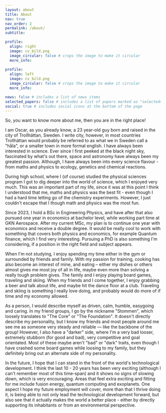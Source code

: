 ```yaml
---
layout: about
title: About
nav: true
nav_order: 2
permalink: /about/
subtitle:

profile:
  align: right
  image: cv_bild.png
  image_circular: false # crops the image to make it circular
  more_info:
  
profile:
  align: left
  image: cv_bild.png
  image_circular: false # crops the image to make it circular
  more_info:

news: false # includes a list of news items
selected_papers: false # includes a list of papers marked as "selected={true}"
social: true # includes social icons at the bottom of the page
---
```

So, you want to know more about me, then you are in the right place!

I am Oscar, as you already know, a 23 year-old guy born and raised in the city of Trollhättan, Sweden. I write city, however, in most countries Trollhättan would probably be referred to as what we in Sweden call a "håla", or a smaller town in more formal english. I have always been interested in science. Ever since I first peeked at the black night sky, fascinated by what's out there, space and astronomy have always been my greatest passion. Although, I have always been into every science flavour - from maths and physics to ecology, genetics and chemical reactions.

During high school, where I (of course) studied the physical sciences program I got to dig deeper into the world of science, which I enjoyed very much. This was an important part of my life, since it was at this point I think I understood that me, maths and physics was the best fit - even though I had a hard time letting go of the chemistry experiments. However, I just couldn't escape that I though math and physics was the most fun.

Since 2023, I hold a BSc in Engineering Physics, and have after that also pursued one year in economics at bachelor level, while working part time at GKN Aerospace. After my current MSc, my plan is to continue one year with economics and receive a double degree. It would be really cool to work with something that covers both physics and economics, for example Quantum finance, which I find very interesting. Pursuing a PhD is also something I'm considering, if a position in the right field and subject appears.

When I'm not studying, I enjoy spending my time either in the gym or surrounded by friends and family. With my passion for training, cooking has also become an interest of mine, and eating – either my dishes or others almost gives me most joy of all in life, maybe even more than solving a really tough problem gives. The family and I enjoy playing board games, traveling and skiing. When my friends and I come together, I enjoy grabbing a beer and talk about life, and maybe hit the dance floor at a club. Traveling and skiing is something I really love doing, and probably would do more of if time and my economy allowed.

As a person, I would describe myself as driven, calm, humble, easygoing and caring. In my friend groups, I go by the nickname "Stommen", which loosely translates to "The Core" or "The Foundation". It doesn't directly describe my personality, but I know my friends and most people around me see me as someone very steady and reliable — like the backbone of the group! However, I also have a "darker" side, where I'm a very bad looser, extremely stubborn (for good and bad), very competitive and goal orientated. Most of these maybe aren't "bad" or "dark" traits, even though I have crashed some board games while loosing to my family, but they definitely bring out an alternate side of my personality.

In the future, I hope that I can stand in the front of the world's technological development. I think the last 10 - 20 years has been very exciting (although I can't remember most of this time-span) and it shows no signs of slowing down, which is very encouraging. Areas that feel extra exciting and fitting for me include fusion energy, quantum computing and exoplanets. One aspect I hope my future employment will cover, more than that I thrive doing it, is being able to not only lead the technological development forward, but also see that it actually makes the world a better place - either by directly supporting its inhabitants or from an environmental perspective.

